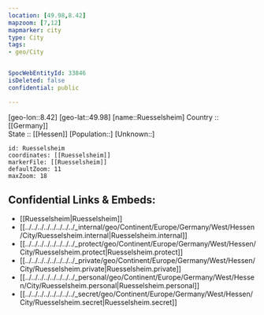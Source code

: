 ```yaml
---
location: [49.98,8.42] 
mapzoom: [7,12] 
mapmarker: city 
type: City
tags:
- geo/City


SpocWebEntityId: 33846
isDeleted: false
confidential: public

---
```

[geo-lon::8.42] 
[geo-lat::49.98] 
[name::Ruesselsheim] 
Country :: [[Germany]]  
State :: [[Hessen]] 
[Population::] 
[Unknown::] 


```leaflet
id: Ruesselsheim
coordinates: [[Ruesselsheim]] 
markerFile: [[Ruesselsheim]] 
defaultZoom: 11 
maxZoom: 18
```


## Confidential Links & Embeds: 
- [[Ruesselsheim|Ruesselsheim]]  
- [[../../../../../../../../_internal/geo/Continent/Europe/Germany/West/Hessen/City/Ruesselsheim.internal|Ruesselsheim.internal]] 
- [[../../../../../../../../_protect/geo/Continent/Europe/Germany/West/Hessen/City/Ruesselsheim.protect|Ruesselsheim.protect]] 
- [[../../../../../../../../_private/geo/Continent/Europe/Germany/West/Hessen/City/Ruesselsheim.private|Ruesselsheim.private]] 
- [[../../../../../../../../_personal/geo/Continent/Europe/Germany/West/Hessen/City/Ruesselsheim.personal|Ruesselsheim.personal]] 
- [[../../../../../../../../_secret/geo/Continent/Europe/Germany/West/Hessen/City/Ruesselsheim.secret|Ruesselsheim.secret]] 
